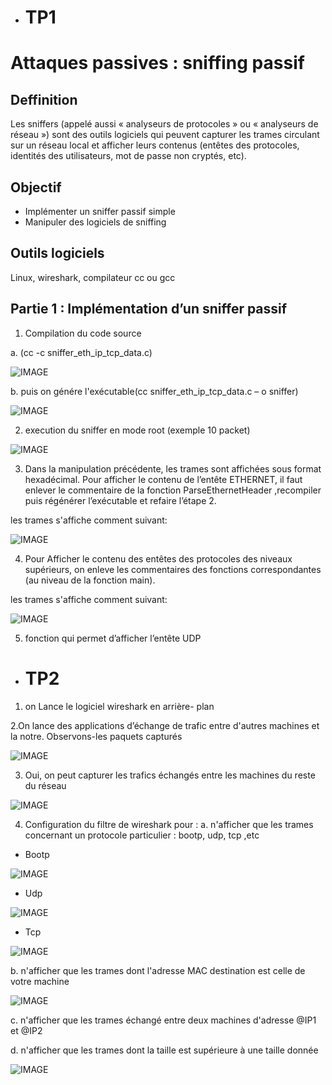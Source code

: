 - # TP1

# Attaques passives : sniffing passif

## Deffinition

Les sniffers (appelé aussi « analyseurs de protocoles » ou « analyseurs de réseau ») sont des outils logiciels qui peuvent capturer les trames circulant sur un réseau local et afficher leurs contenus (entêtes des protocoles, identités des utilisateurs, mot de passe non cryptés, etc).

## Objectif

- Implémenter un sniffer passif simple
- Manipuler des logiciels de sniffing

## Outils logiciels

Linux, wireshark, compilateur cc ou gcc

## Partie 1 : Implémentation d’un sniffer passif

1. Compilation du code source 

a. (cc -c sniffer_eth_ip_tcp_data.c)
    
![IMAGE](codesource.jpeg)

b. puis on génére l'exécutable(cc sniffer_eth_ip_tcp_data.c – o sniffer)

![IMAGE](exec.jpeg)

2. execution du sniffer en mode root (exemple 10 packet)

![IMAGE](testsnif.jpeg)

3. Dans la manipulation précédente, les trames sont affichées sous format hexadécimal. Pour
afficher le contenu de l’entête ETHERNET, il faut enlever le commentaire de la fonction
ParseEthernetHeader ,recompiler puis régénérer l’exécutable et refaire l’étape 2.

les trames s'affiche comment suivant:

![IMAGE](comment3.jpeg)

4. Pour Afficher le contenu des entêtes des protocoles des niveaux supérieurs, on enleve les
commentaires des fonctions correspondantes (au niveau de la fonction main).

les trames s'affiche comment suivant:

![IMAGE](comment44.jpeg)

5. fonction qui permet d’afficher l’entête UDP

- # TP2
1. on Lance le logiciel wireshark en arrière- plan

2.On lance des applications d’échange de trafic entre d'autres machines et la notre. Observons-les
paquets capturés

![IMAGE](echangeip.jpeg)

3. Oui, on peut capturer les trafics échangés entre les machines du reste du réseau 

![IMAGE](echangeipp.jpeg)

4. Configuration du filtre de wireshark pour :
 a. n'afficher que les trames concernant un protocole particulier : bootp, udp, tcp ,etc
  
  - Bootp
    
![IMAGE](bootp.jpeg)
  
   - Udp
    
![IMAGE](udp.jpeg)

   - Tcp

![IMAGE](tcp.jpeg)

 b. n'afficher que les trames dont l'adresse MAC destination est celle de votre machine
 
 ![IMAGE](dst1.jpeg)
 
 c. n'afficher que les trames échangé entre deux machines d'adresse @IP1 et @IP2
 
 
 d. n'afficher que les trames dont la taille est supérieure à une taille donnée

![IMAGE](frameln.jpeg)
 
